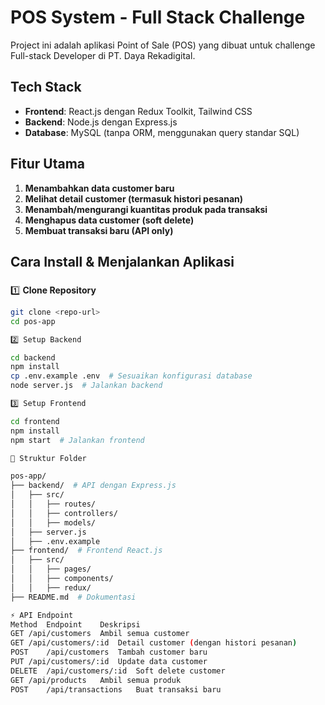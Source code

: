# POS System - Full Stack Challenge

Project ini adalah aplikasi Point of Sale (POS) yang dibuat untuk challenge Full-stack Developer di PT. Daya Rekadigital.

##  Tech Stack
- **Frontend**: React.js dengan Redux Toolkit, Tailwind CSS
- **Backend**: Node.js dengan Express.js
- **Database**: MySQL (tanpa ORM, menggunakan query standar SQL)

##  Fitur Utama
1. **Menambahkan data customer baru**
2. **Melihat detail customer (termasuk histori pesanan)**
3. **Menambah/mengurangi kuantitas produk pada transaksi**
4. **Menghapus data customer (soft delete)**
5. **Membuat transaksi baru (API only)**

##  Cara Install & Menjalankan Aplikasi

### 
1️⃣ **Clone Repository**
```sh
git clone <repo-url>
cd pos-app

2️⃣ Setup Backend

cd backend
npm install
cp .env.example .env  # Sesuaikan konfigurasi database
node server.js  # Jalankan backend

3️⃣ Setup Frontend

cd frontend
npm install
npm start  # Jalankan frontend

📂 Struktur Folder

pos-app/
├── backend/  # API dengan Express.js
│   ├── src/
│   │   ├── routes/
│   │   ├── controllers/
│   │   ├── models/
│   ├── server.js
│   ├── .env.example
├── frontend/  # Frontend React.js
│   ├── src/
│   │   ├── pages/
│   │   ├── components/
│   │   ├── redux/
├── README.md  # Dokumentasi

⚡ API Endpoint
Method	Endpoint	Deskripsi
GET	/api/customers	Ambil semua customer
GET	/api/customers/:id	Detail customer (dengan histori pesanan)
POST	/api/customers	Tambah customer baru
PUT	/api/customers/:id	Update data customer
DELETE	/api/customers/:id	Soft delete customer
GET	/api/products	Ambil semua produk
POST	/api/transactions	Buat transaksi baru
